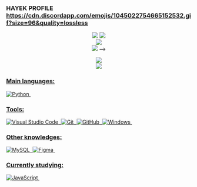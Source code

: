 ### HAYEK PROFILE https://cdn.discordapp.com/emojis/1045022754665152532.gif?size=96&quality=lossless
<p align="center">
	<img src="https://lanyard-profile-readme.vercel.app/api/973588723809783928?hideTimestamp=true&hideBadges=true"/>
	<img src="https://readme-typing-svg.herokuapp.com/?font=Roboto&color=ffffff&size=35&center=true&vCenter=true&width=1000&lines=Hi,+my+name+is+hayek;i'm+have+14+years+old;I+from+São+Paulo,+SP;Be+Welcome!+:%29)]"/>
	<br>
	<img src="https://github-readme-stats.vercel.app/api?username=hayek0x&include_all_commits=true&show_icons=true&hide_border=true&hide_title=true&count_private=true&theme=dark">
	<br>
	<img src="https://github-readme-stats.vercel.app/api/top-langs/?username=hayek0x&layout=compact&count_private=true&langs_count=8&hide_border=true&theme=dark"> -->
</p>

<div align="center">  
<a href="https://discord.com/users/818675044208082945" target="_blank"><img src="https://img.shields.io/badge/Discord-%237289DA.svg?style=for-the-badge&logo=discord&logoColor=white"</a>
</div> 

<div align="center">  
<a href="https://www.instagram.com/cahh.4m/" target="_blank"><img src="https://img.shields.io/badge/-Instagram-%23E4405F?style=for-the-badge&logo=instagram&logoColor=white"</a>
</div> 
 
### Main languages:
![Python](https://img.shields.io/badge/-python-0D1117?style=for-the-badge&logo=python&logoColor=1572B6&labelColor=0D1117)&nbsp;

 
### Tools:
![Visual Studio Code](https://img.shields.io/badge/-Visual%20Studio%20Code-0D1117?style=for-the-badge&logo=visual-studio&logoColor=1572B6&labelColor=0D1117)&nbsp;
![Git](https://img.shields.io/badge/-Git-0D1117?style=for-the-badge&logo=git&labelColor=0D1117)&nbsp;
![GitHub](https://img.shields.io/badge/-GitHub-0D1117?style=for-the-badge&logo=github&labelColor=0D1117)&nbsp;
![Windows](https://img.shields.io/badge/-Windows-0D1117?style=for-the-badge&logo=windows&labelColor=0D1117)&nbsp;

### Other knowledges:
![MySQL](https://img.shields.io/badge/-mysql-0D1117?style=for-the-badge&logo=mysql&labelColor=0D1117)&nbsp;
![Figma](https://img.shields.io/badge/-figma-0D1117?style=for-the-badge&logo=figma&labelColor=0D1117)&nbsp;
  
### Currently studying:
![JavaScript](https://img.shields.io/badge/-JavaScript-0D1117?style=for-the-badge&logo=javascript&labelColor=0D1117&textColor=0D1117)&nbsp;
